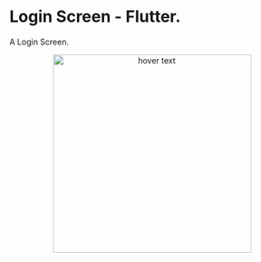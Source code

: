 # Login Screen - Flutter.

A Login Screen.

<p align="center">
  <img src="https://i.im.ge/2021/10/08/TnaeuD.png" width="350" title="hover text">
</p>
